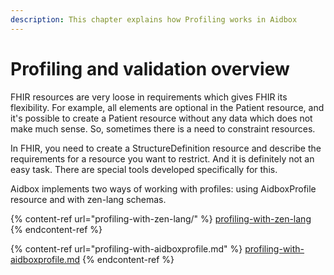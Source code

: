 ```yaml
---
description: This chapter explains how Profiling works in Aidbox
---
```


# Profiling and validation overview

FHIR resources are very loose in requirements which gives FHIR its flexibility. For example, all elements are optional in the Patient resource, and it's possible to create a Patient resource without any data which does not make much sense. So, sometimes there is a need to constraint resources.&#x20;

In FHIR, you need to create a StructureDefinition resource and describe the requirements for a resource you want to restrict. And it is definitely not an easy task. There are special tools developed specifically for this.&#x20;

Aidbox implements two ways of working with profiles: using AidboxProfile resource and with zen-lang schemas.&#x20;

{% content-ref url="profiling-with-zen-lang/" %}
[profiling-with-zen-lang](profiling-with-zen-lang/)
{% endcontent-ref %}

{% content-ref url="profiling-with-aidboxprofile.md" %}
[profiling-with-aidboxprofile.md](profiling-with-aidboxprofile.md)
{% endcontent-ref %}
